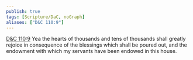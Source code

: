 ```yaml
---
publish: true
tags: [Scripture/DaC, noGraph]
aliases: ["D&C 110:9"]
---
```

[D&C 110:9](https://churchofjesuschrist.org/study/scriptures/dc-testament/dc/110?lang=eng&id=p9#p9) Yea the hearts of thousands and tens of thousands shall greatly rejoice in consequence of the blessings which shall be poured out, and the endowment with which my servants have been endowed in this house.
